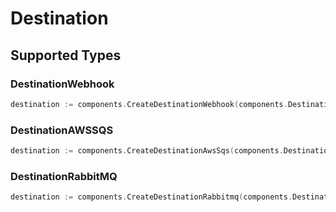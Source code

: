 # Destination


## Supported Types

### DestinationWebhook

```go
destination := components.CreateDestinationWebhook(components.DestinationWebhook{/* values here */})
```

### DestinationAWSSQS

```go
destination := components.CreateDestinationAwsSqs(components.DestinationAWSSQS{/* values here */})
```

### DestinationRabbitMQ

```go
destination := components.CreateDestinationRabbitmq(components.DestinationRabbitMQ{/* values here */})
```

